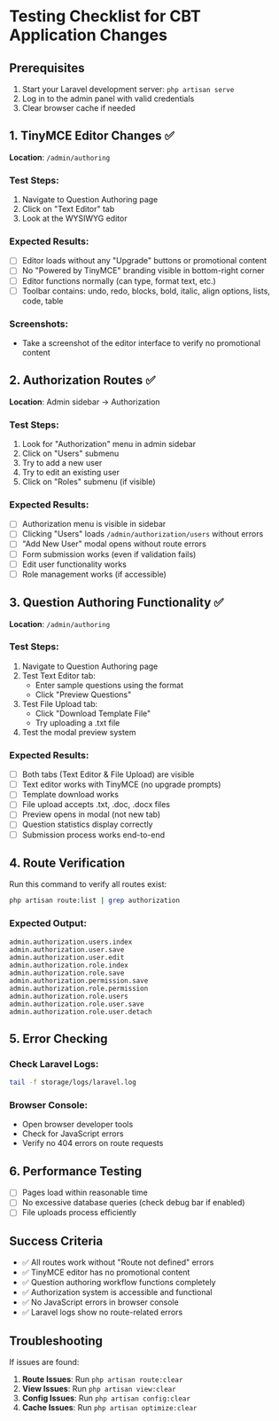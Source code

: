 # Testing Checklist for CBT Application Changes

## Prerequisites
1. Start your Laravel development server: `php artisan serve`
2. Log in to the admin panel with valid credentials
3. Clear browser cache if needed

## 1. TinyMCE Editor Changes ✅
**Location**: `/admin/authoring`

### Test Steps:
1. Navigate to Question Authoring page
2. Click on "Text Editor" tab
3. Look at the WYSIWYG editor

### Expected Results:
- [ ] Editor loads without any "Upgrade" buttons or promotional content
- [ ] No "Powered by TinyMCE" branding visible in bottom-right corner
- [ ] Editor functions normally (can type, format text, etc.)
- [ ] Toolbar contains: undo, redo, blocks, bold, italic, align options, lists, code, table

### Screenshots:
- Take a screenshot of the editor interface to verify no promotional content

## 2. Authorization Routes ✅
**Location**: Admin sidebar → Authorization

### Test Steps:
1. Look for "Authorization" menu in admin sidebar
2. Click on "Users" submenu
3. Try to add a new user
4. Try to edit an existing user
5. Click on "Roles" submenu (if visible)

### Expected Results:
- [ ] Authorization menu is visible in sidebar
- [ ] Clicking "Users" loads `/admin/authorization/users` without errors
- [ ] "Add New User" modal opens without route errors
- [ ] Form submission works (even if validation fails)
- [ ] Edit user functionality works
- [ ] Role management works (if accessible)

## 3. Question Authoring Functionality ✅
**Location**: `/admin/authoring`

### Test Steps:
1. Navigate to Question Authoring page
2. Test Text Editor tab:
   - Enter sample questions using the format
   - Click "Preview Questions"
3. Test File Upload tab:
   - Click "Download Template File"
   - Try uploading a .txt file
4. Test the modal preview system

### Expected Results:
- [ ] Both tabs (Text Editor & File Upload) are visible
- [ ] Text editor works with TinyMCE (no upgrade prompts)
- [ ] Template download works
- [ ] File upload accepts .txt, .doc, .docx files
- [ ] Preview opens in modal (not new tab)
- [ ] Question statistics display correctly
- [ ] Submission process works end-to-end

## 4. Route Verification
Run this command to verify all routes exist:
```bash
php artisan route:list | grep authorization
```

### Expected Output:
```
admin.authorization.users.index
admin.authorization.user.save
admin.authorization.user.edit
admin.authorization.role.index
admin.authorization.role.save
admin.authorization.permission.save
admin.authorization.role.permission
admin.authorization.role.users
admin.authorization.role.user.save
admin.authorization.role.user.detach
```

## 5. Error Checking
### Check Laravel Logs:
```bash
tail -f storage/logs/laravel.log
```

### Browser Console:
- Open browser developer tools
- Check for JavaScript errors
- Verify no 404 errors on route requests

## 6. Performance Testing
- [ ] Pages load within reasonable time
- [ ] No excessive database queries (check debug bar if enabled)
- [ ] File uploads process efficiently

## Success Criteria
- ✅ All routes work without "Route not defined" errors
- ✅ TinyMCE editor has no promotional content
- ✅ Question authoring workflow functions completely
- ✅ Authorization system is accessible and functional
- ✅ No JavaScript errors in browser console
- ✅ Laravel logs show no route-related errors

## Troubleshooting
If issues are found:

1. **Route Issues**: Run `php artisan route:clear`
2. **View Issues**: Run `php artisan view:clear`
3. **Config Issues**: Run `php artisan config:clear`
4. **Cache Issues**: Run `php artisan optimize:clear`